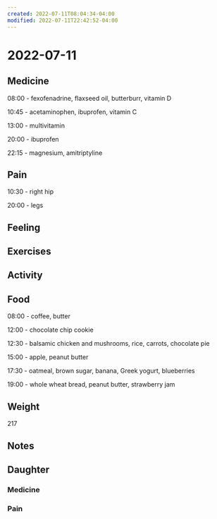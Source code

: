```yaml
---
created: 2022-07-11T08:04:34-04:00
modified: 2022-07-11T22:42:52-04:00
---
```


# 2022-07-11

## Medicine

08:00 - fexofenadrine, flaxseed oil, butterburr, vitamin D 

10:45 - acetaminophen, ibuprofen, vitamin C

13:00 - multivitamin 

20:00 - ibuprofen 

22:15 - magnesium, amitriptyline 

## Pain

10:30 - right hip

20:00 - legs


## Feeling


## Exercises


## Activity


## Food

08:00 - coffee, butter 

12:00 - chocolate chip cookie

12:30 - balsamic chicken and mushrooms, rice, carrots, chocolate pie

15:00 - apple, peanut butter

17:30 - oatmeal, brown sugar, banana, Greek yogurt, blueberries

19:00 - whole wheat bread, peanut butter, strawberry jam


## Weight

217


## Notes


## Daughter

### Medicine


### Pain
